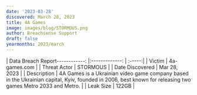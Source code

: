 ```yaml
---
date: '2023-03-28'
discovered: March 28, 2023
title: 4A Games
image: images/blog/STORMOUS.png
author: Breachsense Support
draft: false
yearmonths: 2023/march
---
```


| Data Breach Report------------:     |:-------------:    | :-----:|
| Victim      | 4a-games.com      | 
| Threat Actor      | STORMOUS      | 
| Date Discovered      | Mar 28, 2023      | 
| Description      | 4A Games is a Ukrainian video game company based in the Ukrainian capital, Kyiv, founded in 2006, best known for releasing two games Metro 2033 and Metro.      | 
| Leak Size      | 122GB      | 

